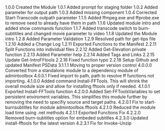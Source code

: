 1.0.0 Created the Module
1.0.1 Added prompt for staging folder
1.0.2 Added parameter for output path
1.0.3 Added missing component
1.0.4 Corrected Start-Transcode outpath parameter
1.1.5 Added ffmpeg.exe and ffprobe.exe to remove need to already have them in path
1.1.6 Updated module intro and added show commands function
1.1.7 Added transcode switch to burn-subtitiles and changed movie parameter to video
1.1.8 Updated the Module intro
1.2.8 Added Parameter Validation
1.2.9 Resolved path for get-tips file
1.2.10 Added a Change Log
1.2.11 Exported Functions to the Manifest
2.2.11 Split Functions into individual files
2.2.12 Added Get-Elevation private function
2.2.13 Added Parameter help
2.2.14 Added Tags and Links
2.2.15 Update Get-IntroFFtools
2.2.16 Fixed function typo
2.2.18 Setup Github and updated Manifest PSData
3.1.1.1 Moving to proper version control
4.0.0.0 Converted from a standalone module to a dependency module of admintoolbox
4.0.0.1 Fixed import to path, path to resolve ff functions not importing.
4.1.0.0 Added command Install-FFTools. This will shrink the overall module size and allow for installing fftools only if needed.
4.1.0.1 Exported Install-FFTools function
4.2.0.0 Added Set-FFToolsVariables to set persistent enviroment variables. This simplifies this module further by removing the need to specifiy source and target paths.
4.2.0.1 Fix to start-burnsubtitles for module admintoolbox.fftools
4.2.1.0 Reduced the module load time using .net methods
4.2.1.1 Exported Functions Fix
4.2.2.0 Removed burn-subtitles option for embeded subtitles
4.2.3.0 Updated install-fftools for the latest version
4.2.3.1 Fix for Invoke-Unzip